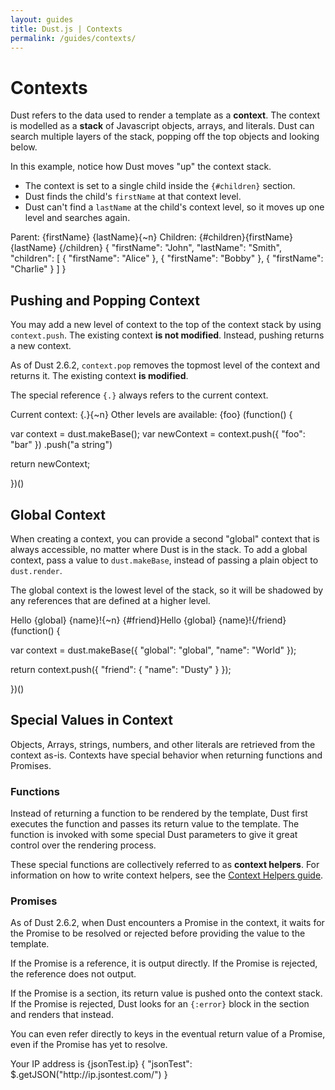 ```yaml
---
layout: guides
title: Dust.js | Contexts
permalink: /guides/contexts/
---
```


# Contexts

Dust refers to the data used to render a template as a **context**. The context is modelled as a **stack** of Javascript objects, arrays, and literals. Dust can search multiple layers of the stack, popping off the top objects and looking below.

In this example, notice how Dust moves "up" the context stack.

  - The context is set to a single child inside the `{#children}` section.
  - Dust finds the child's `firstName` at that context level.
  - Dust can't find a `lastName` at the child's context level, so it moves up one level and searches again.

<dust-demo templateName="search-upwards">
<dust-demo-template showTemplateName="true">
Parent: {firstName} {lastName}{~n}
Children: {#children}{firstName} {lastName} {/children}
</dust-demo-template>
<dust-demo-json>{
  "firstName": "John",
  "lastName": "Smith",
  "children": [
    { "firstName": "Alice" },
    { "firstName": "Bobby" },
    { "firstName": "Charlie" }
  ]
}</dust-demo-json>
</dust-demo>

## Pushing and Popping Context

You may add a new level of context to the top of the context stack by using `context.push`. The existing context **is not modified**. Instead, pushing returns a new context.

As of Dust 2.6.2, `context.pop` removes the topmost level of the context and returns it.
The existing context **is modified**.

The special reference `{.}` always refers to the current context.

<dust-demo templateName="push">
<dust-demo-template showTemplateName="true">
Current context: {.}{~n}
Other levels are available: {foo}
</dust-demo-template>
<dust-demo-json>(function() {

var context = dust.makeBase();
var newContext = context.push({ "foo": "bar" })
                        .push("a string")

return newContext;

})()</dust-demo-json>
</dust-demo>

## Global Context

When creating a context, you can provide a second "global" context that is always accessible, no matter where Dust is in the stack. To add a global context, pass a value to `dust.makeBase`, instead of passing a plain object to `dust.render`.

The global context is the lowest level of the stack, so it will be shadowed by any references that are defined at a higher level.

<dust-demo templateName="global">
<dust-demo-template showTemplateName="true">
Hello {global} {name}!{~n}
{#friend}Hello {global} {name}!{/friend}
</dust-demo-template>
<dust-demo-json>(function() {

var context = dust.makeBase({ "global": "global", "name": "World" });

return context.push({
  "friend": {
    "name": "Dusty"
  }
});

})()</dust-demo-json>
</dust-demo>

## Special Values in Context

Objects, Arrays, strings, numbers, and other literals are retrieved from the context as-is. Contexts have special behavior when returning functions and Promises.

### Functions

Instead of returning a function to be rendered by the template, Dust first executes the function and passes its return value to the template. The function is invoked with some special Dust parameters to give it great control over the rendering process.

These special functions are collectively referred to as **context helpers**. For information on how to write context helpers, see the [Context Helpers guide](/guides/context-helpers).

### Promises

As of Dust 2.6.2, when Dust encounters a Promise in the context, it waits for the Promise to be resolved or rejected before providing the value to the template.

If the Promise is a reference, it is output directly. If the Promise is rejected, the reference does not output.

If the Promise is a section, its return value is pushed onto the context stack. If the Promise is rejected, Dust looks for an `{:error}` block in the section and renders that instead.

You can even refer directly to keys in the eventual return value of a Promise, even if the Promise has yet to resolve.

<dust-demo templateName="promise">
  <dust-demo-template showTemplateName="true">
    Your IP address is {jsonTest.ip}
  </dust-demo-template>
  <dust-demo-json>
{
  "jsonTest": $.getJSON("http://ip.jsontest.com/")
}
  </dust-demo-json>
</dust-demo>
